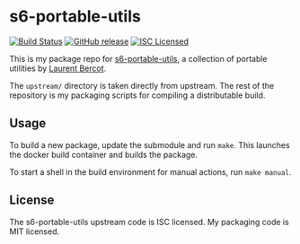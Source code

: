 s6-portable-utils
=========

[![Build Status](https://img.shields.io/circleci/project/amylum/s6-portable-utils/master.svg)](https://circleci.com/gh/amylum/s6-portable-utils)
[![GitHub release](https://img.shields.io/github/release/amylum/s6-portable-utils.svg)](https://github.com/amylum/s6-portable-utils/releases)
[![ISC Licensed](https://img.shields.io/badge/license-ISC-green.svg)](https://tldrlegal.com/license/-isc-license)

This is my package repo for [s6-portable-utils](http://www.skarnet.org/software/s6-portable-utils/), a collection of portable utilities by [Laurent Bercot](http://skarnet.org/).

The `upstream/` directory is taken directly from upstream. The rest of the repository is my packaging scripts for compiling a distributable build.

## Usage

To build a new package, update the submodule and run `make`. This launches the docker build container and builds the package.

To start a shell in the build environment for manual actions, run `make manual`.

## License

The s6-portable-utils upstream code is ISC licensed. My packaging code is MIT licensed.

